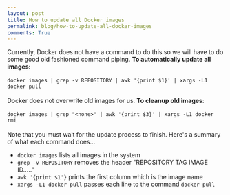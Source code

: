 ```yaml
---
layout: post
title: How to update all Docker images
permalink: blog/how-to-update-all-docker-images
comments: True
---
```


Currently, Docker does not have a command to do this so we will have to do some good old fashioned command piping. **To automatically update all images:**<br/><br/>```docker images | grep -v REPOSITORY | awk '{print $1}' | xargs -L1 docker pull```<br/><br/>Docker does not overwrite old images for us. **To cleanup old images**:<br/><br/>`docker images | grep "<none>" | awk '{print $3}' | xargs -L1 docker rmi`<br/><br/>Note that you must wait for the update process to finish. Here's a summary of what each command does...

- `docker images` lists all images in the system
- `grep -v REPOSITORY` removes the header "REPOSITORY   TAG   IMAGE ID....."
- `awk '{print $1'}` prints the first column which is the image name
- `xargs -L1 docker pull` passes each line to the command `docker pull`

